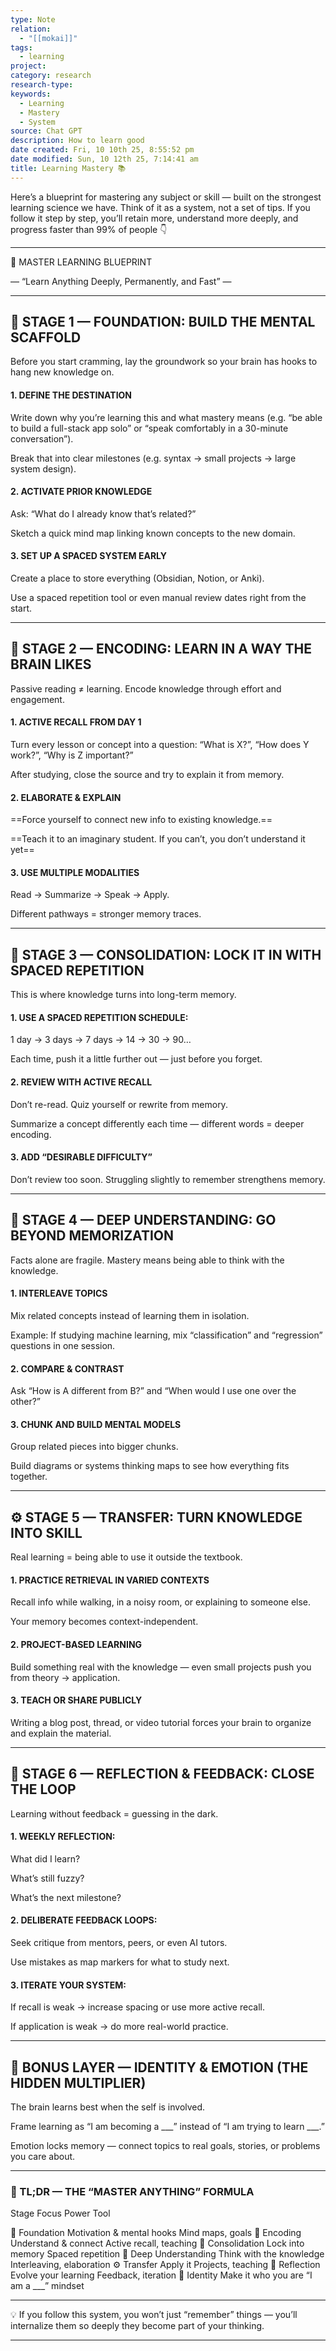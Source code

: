 ```yaml
---
type: Note
relation:
  - "[[mokai]]"
tags:
  - learning
project:
category: research
research-type:
keywords:
  - Learning
  - Mastery
  - System
source: Chat GPT
description: How to learn good
date created: Fri, 10 10th 25, 8:55:52 pm
date modified: Sun, 10 12th 25, 7:14:41 am
title: Learning Mastery 📚
---
```

Here’s a blueprint for mastering any subject or skill — built on the strongest learning science we have. Think of it as a system, not a set of tips. If you follow it step by step, you’ll retain more, understand more deeply, and progress faster than 99% of people 👇


---

🧠 MASTER LEARNING BLUEPRINT

— “Learn Anything Deeply, Permanently, and Fast” —


---

## 🥇 STAGE 1 — FOUNDATION: BUILD THE MENTAL SCAFFOLD

Before you start cramming, lay the groundwork so your brain has hooks to hang new knowledge on.

#### 1. DEFINE THE DESTINATION

Write down why you’re learning this and what mastery means (e.g. “be able to build a full-stack app solo” or “speak comfortably in a 30-minute conversation”).

Break that into clear milestones (e.g. syntax → small projects → large system design).



#### 2. ACTIVATE PRIOR KNOWLEDGE

Ask: “What do I already know that’s related?”

Sketch a quick mind map linking known concepts to the new domain.



#### 3. SET UP A SPACED SYSTEM EARLY

Create a place to store everything (Obsidian, Notion, or Anki).

Use a spaced repetition tool or even manual review dates right from the start.





---

## 🧪 STAGE 2 — ENCODING: LEARN IN A WAY THE BRAIN LIKES

Passive reading ≠ learning. Encode knowledge through effort and engagement.

#### 1. ACTIVE RECALL FROM DAY 1

Turn every lesson or concept into a question: “What is X?”, “How does Y work?”, “Why is Z important?”

After studying, close the source and try to explain it from memory.



#### 2. ELABORATE & EXPLAIN

==Force yourself to connect new info to existing knowledge.==

==Teach it to an imaginary student. If you can’t, you don’t understand it yet==



#### 3. USE MULTIPLE MODALITIES

Read → Summarize → Speak → Apply.

Different pathways = stronger memory traces.





---

## 🔁 STAGE 3 — CONSOLIDATION: LOCK IT IN WITH SPACED REPETITION

This is where knowledge turns into long-term memory.

#### 1. USE A SPACED REPETITION SCHEDULE:

1 day → 3 days → 7 days → 14 → 30 → 90…

Each time, push it a little further out — just before you forget.



#### 2. REVIEW WITH ACTIVE RECALL

Don’t re-read. Quiz yourself or rewrite from memory.

Summarize a concept differently each time — different words = deeper encoding.



#### 3. ADD “DESIRABLE DIFFICULTY”

Don’t review too soon. Struggling slightly to remember strengthens memory.





---

## 🧠 STAGE 4 — DEEP UNDERSTANDING: GO BEYOND MEMORIZATION

Facts alone are fragile. Mastery means being able to think with the knowledge.

#### 1. INTERLEAVE TOPICS

Mix related concepts instead of learning them in isolation.

Example: If studying machine learning, mix “classification” and “regression” questions in one session.



#### 2. COMPARE & CONTRAST

Ask “How is A different from B?” and “When would I use one over the other?”



#### 3. CHUNK AND BUILD MENTAL MODELS

Group related pieces into bigger chunks.

Build diagrams or systems thinking maps to see how everything fits together.





---

## ⚙️ STAGE 5 — TRANSFER: TURN KNOWLEDGE INTO SKILL

Real learning = being able to use it outside the textbook.

#### 1. PRACTICE RETRIEVAL IN VARIED CONTEXTS

Recall info while walking, in a noisy room, or explaining to someone else.

Your memory becomes context-independent.



#### 2. PROJECT-BASED LEARNING

Build something real with the knowledge — even small projects push you from theory → application.



#### 3. TEACH OR SHARE PUBLICLY

Writing a blog post, thread, or video tutorial forces your brain to organize and explain the material.





---

## 🔄 STAGE 6 — REFLECTION & FEEDBACK: CLOSE THE LOOP

Learning without feedback = guessing in the dark.

#### 1. WEEKLY REFLECTION:

What did I learn?

What’s still fuzzy?

What’s the next milestone?



#### 2. DELIBERATE FEEDBACK LOOPS:

Seek critique from mentors, peers, or even AI tutors.

Use mistakes as map markers for what to study next.



#### 3. ITERATE YOUR SYSTEM:

If recall is weak → increase spacing or use more active recall.

If application is weak → do more real-world practice.





---

## 🧬 BONUS LAYER — IDENTITY & EMOTION (THE HIDDEN MULTIPLIER)

The brain learns best when the self is involved.

Frame learning as “I am becoming a ___” instead of “I am trying to learn ___.”

Emotion locks memory — connect topics to real goals, stories, or problems you care about.



---

### 🧭 TL;DR — THE “MASTER ANYTHING” FORMULA

Stage	Focus	Power Tool

🥇 Foundation	Motivation & mental hooks	Mind maps, goals
🧪 Encoding	Understand & connect	Active recall, teaching
🔁 Consolidation	Lock into memory	Spaced repetition
🧠 Deep Understanding	Think with the knowledge	Interleaving, elaboration
⚙️ Transfer	Apply it	Projects, teaching
🔄 Reflection	Evolve your learning	Feedback, iteration
🧬 Identity	Make it who you are	“I am a ___” mindset



---

💡 If you follow this system, you won’t just “remember” things — you’ll internalize them so deeply they become part of your thinking.


---
